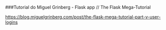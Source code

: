 ###Tutorial do Miguel Grinberg - Flask app // The Flask Mega-Tutorial 

https://blog.miguelgrinberg.com/post/the-flask-mega-tutorial-part-v-user-logins
